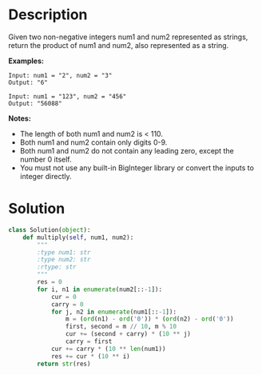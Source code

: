 # Description
Given two non-negative integers num1 and num2 represented as strings, 
return the product of num1 and num2, also represented as a string.

**Examples:**
```
Input: num1 = "2", num2 = "3"
Output: "6"

Input: num1 = "123", num2 = "456"
Output: "56088"
```

**Notes:**
* The length of both num1 and num2 is < 110.
* Both num1 and num2 contain only digits 0-9.
* Both num1 and num2 do not contain any leading zero, except the number 0 itself.
* You must not use any built-in BigInteger library or convert the inputs to integer directly.

# Solution

```python
class Solution(object):
    def multiply(self, num1, num2):
        """
        :type num1: str
        :type num2: str
        :rtype: str
        """
        res = 0
        for i, n1 in enumerate(num2[::-1]):
            cur = 0
            carry = 0
            for j, n2 in enumerate(num1[::-1]):
                m = (ord(n1) - ord('0')) * (ord(n2) - ord('0'))
                first, second = m // 10, m % 10
                cur += (second + carry) * (10 ** j)
                carry = first
            cur += carry * (10 ** len(num1))
            res += cur * (10 ** i)
        return str(res)
```
